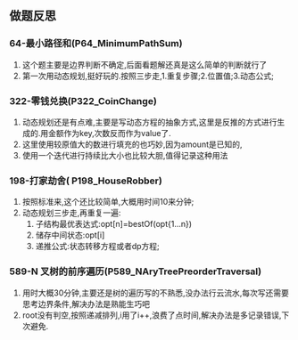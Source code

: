 ## 做题反思

### 64-最小路径和(P64_MinimumPathSum)

1. 这个题主要是边界判断不确定,后面看题解还真是这么简单的判断就行了
2. 第一次用动态规划,挺好玩的.按照三步走,1.重复步骤;2.位置值;3.动态公式;

### 322-零钱兑换(P322_CoinChange)

1. 动态规划还是有点难,主要是写动态方程的抽象方式,这里是反推的方式进行生成的.用金额作为key,次数反而作为value了.
2. 这里使用较原值大的数进行填充的也巧妙,因为amount是已知的,
3. 使用一个迭代进行持续比大小也比较大胆,值得记录这种用法

### 198-打家劫舍( P198_HouseRobber)

1. 按照标准来,这个还比较简单,大概用时间10来分钟;
2. 动态规划三步走,再重复一遍:
   1. 子结构最优表达式:opt[n]=bestOf(opt{1...n})
   2. 储存中间状态:opt[i]
   3. 递推公式:状态转移方程或者dp方程;

### 589-N 叉树的前序遍历(P589_NAryTreePreorderTraversal)

1. 用时大概30分钟,主要还是树的遍历写的不熟悉,没办法行云流水,每次写还需要思考边界条件,解决办法是熟能生巧吧
2. root没有判空,按照递减排列,i用了i++,浪费了点时间,解决办法是多记录错误,下次避免.

